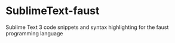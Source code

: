 # SublimeText-faust
Sublime Text 3 code snippets and syntax highlighting for the faust programming language
